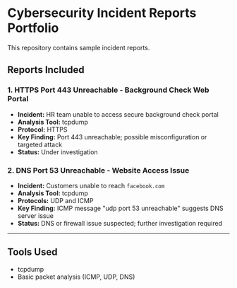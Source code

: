 # Cybersecurity Incident Reports Portfolio

This repository contains sample incident reports.

##  Reports Included

### 1. HTTPS Port 443 Unreachable - Background Check Web Portal
- **Incident:** HR team unable to access secure background check portal
- **Analysis Tool:** tcpdump
- **Protocol:** HTTPS 
- **Key Finding:** Port 443 unreachable; possible misconfiguration or targeted attack
- **Status:** Under investigation

### 2. DNS Port 53 Unreachable - Website Access Issue
- **Incident:** Customers unable to reach `facebook.com`
- **Analysis Tool:** tcpdump
- **Protocols:** UDP and ICMP
- **Key Finding:** ICMP message "udp port 53 unreachable" suggests DNS server issue
- **Status:** DNS or firewall issue suspected; further investigation required

---

##  Tools Used
- tcpdump
- Basic packet analysis (ICMP, UDP, DNS)

